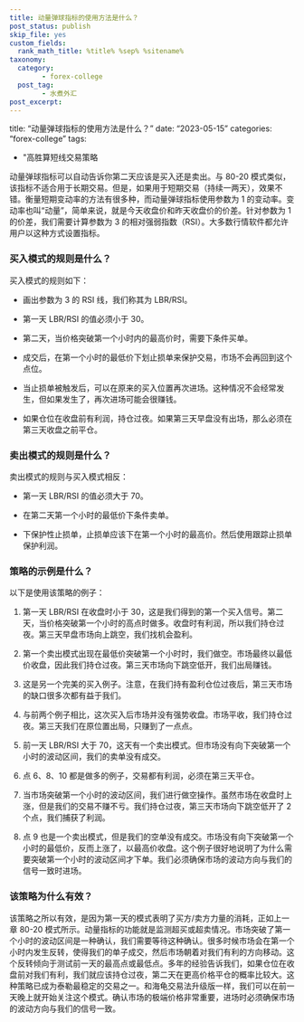 ```yaml
---
title: 动量弹球指标的使用方法是什么？
post_status: publish
skip_file: yes
custom_fields:
  rank_math_title: %title% %sep% %sitename%
taxonomy:
  category:
        - forex-college
  post_tag:
        - 水煮外汇
post_excerpt: 
---
```

title: “动量弹球指标的使用方法是什么？” date: “2023-05-15” categories: “forex-college” tags:

* "高胜算短线交易策略

动量弹球指标可以自动告诉你第二天应该是买入还是卖出。与 80-20 模式类似，该指标不适合用于长期交易。但是，如果用于短期交易（持续一两天），效果不错。衡量短期变动率的方法有很多种，而动量弹球指标使用参数为 1 的变动率。变动率也叫“动量”，简单来说，就是今天收盘价和昨天收盘价的价差。针对参数为 1 的价差，我们需要计算参数为 3 的相对强弱指数（RSI）。大多数行情软件都允许用户以这种方式设置指标。

### 买入模式的规则是什么？

买入模式的规则如下：

* 画出参数为 3 的 RSI 线，我们称其为 LBR/RSI。

* 第一天 LBR/RSI 的值必须小于 30。

* 第二天，当价格突破第一个小时内的最高价时，需要下条件买单。

* 成交后，在第一个小时的最低价下划止损单来保护交易，市场不会再回到这个点位。

* 当止损单被触发后，可以在原来的买入位置再次进场。这种情况不会经常发生，但如果发生了，再次进场可能会很赚钱。

* 如果仓位在收盘前有利润，持仓过夜。如果第三天早盘没有出场，那么必须在第三天收盘之前平仓。

### 卖出模式的规则是什么？

卖出模式的规则与买入模式相反：

* 第一天 LBR/RSI 的值必须大于 70。

* 在第二天第一个小时的最低价下条件卖单。

* 下保护性止损单，止损单应该下在第一个小时的最高价。然后使用跟踪止损单保护利润。

### 策略的示例是什么？

以下是使用该策略的例子：

1. 第一天 LBR/RSI 在收盘时小于 30，这是我们得到的第一个买入信号。第二天，当价格突破第一个小时的高点时做多。收盘时有利润，所以我们持仓过夜。第三天早盘市场向上跳空，我们找机会盈利。

1. 第一个卖出模式出现在最低价突破第一个小时时，我们做空。市场最终以最低价收盘，因此我们持仓过夜。第三天市场向下跳空低开，我们出局赚钱。

1. 这是另一个完美的买入例子。注意，在我们持有盈利仓位过夜后，第三天市场的缺口很多次都有益于我们。

1. 与前两个例子相比，这次买入后市场并没有强势收盘。市场平收，我们持仓过夜。第三天我们在原位置出局，只赚到了一点点。

1. 前一天 LBR/RSI 大于 70，这天有一个卖出模式。但市场没有向下突破第一个小时的波动区间，我们的卖单没有成交。

1. 点 6、8、10 都是做多的例子，交易都有利润，必须在第三天平仓。

1. 当市场突破第一个小时的波动区间，我们进行做空操作。虽然市场在收盘时上涨，但是我们的交易不赚不亏。我们持仓过夜，第三天市场向下跳空低开了 2 个点，我们捕获了利润。

1. 点 9 也是一个卖出模式，但是我们的空单没有成交。市场没有向下突破第一个小时的最低价，反而上涨了，以最高价收盘。这个例子很好地说明了为什么需要突破第一个小时的波动区间才下单。我们必须确保市场的波动方向与我们的信号一致时进场。

### 该策略为什么有效？

该策略之所以有效，是因为第一天的模式表明了买方/卖方力量的消耗，正如上一章 80-20 模式所示。动量指标的功能就是监测超买或超卖情况。市场突破了第一个小时的波动区间是一种确认，我们需要等待这种确认。很多时候市场会在第一个小时内发生反转，使得我们的单子成交，然后市场朝着对我们有利的方向移动。这个反转倾向于测试前一天的最高点或最低点。多年的经验告诉我们，如果仓位在收盘前对我们有利，我们就应该持仓过夜，第二天在更高价格平仓的概率比较大。这种策略已成为泰勒最稳定的交易之一。和海龟交易法升级版一样，我们可以在前一天晚上就开始关注这个模式。确认市场的极端价格非常重要，进场时必须确保市场的波动方向与我们的信号一致。